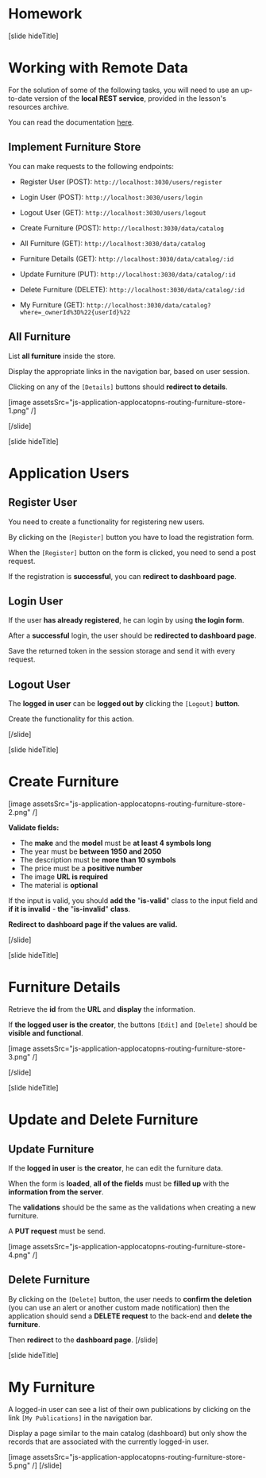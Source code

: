 # Homework

[slide hideTitle]

# Working with Remote Data

For the solution of some of the following tasks, you will need to use an up-to-date version of the **local REST service**, provided in the lesson's resources archive. 

You can read the documentation [here](https://github.com/softuni-practice-server/softuni-practice-server).

## Implement Furniture Store

You can make requests to the following endpoints: 

- Register User (POST): `http://localhost:3030/users/register`
- Login User (POST): `http://localhost:3030/users/login`
- Logout User (GET): `http://localhost:3030/users/logout`

- Create Furniture (POST): `http://localhost:3030/data/catalog`
- All Furniture (GET): `http://localhost:3030/data/catalog`
- Furniture Details (GET): `http://localhost:3030/data/catalog/:id`
- Update Furniture (PUT): `http://localhost:3030/data/catalog/:id`
- Delete Furniture (DELETE):  `http://localhost:3030/data/catalog/:id`
- My Furniture (GET): `http://localhost:3030/data/catalog?where=_ownerId%3D%22{userId}%22`

## All Furniture

List **all furniture** inside the store. 

Display the appropriate links in the navigation bar, based on user session.

Clicking on any of the `[Details]` buttons should **redirect to details**.

[image assetsSrc="js-application-applocatopns-routing-furniture-store-1.png" /]

[/slide]

[slide hideTitle]

# Application Users

## Register User

You need to create a functionality for registering new users. 

By clicking on the `[Register]` button you have to load the registration form. 

When the `[Register]` button on the form is clicked, you need to send a post request.

If the registration is **successful**, you can **redirect to dashboard page**.

## Login User

If the user **has already registered**, he can login by using **the login form**. 

After a **successful** login, the user should be **redirected to dashboard page**. 

Save the returned token in the session storage and send it with every request.

## Logout User

The **logged in user** can be **logged out by** clicking the `[Logout]` **button**. 

Create the functionality for this action.

[/slide]

[slide hideTitle]

# Create Furniture

[image assetsSrc="js-application-applocatopns-routing-furniture-store-2.png" /]

**Validate fields:**
- The **make** and the **model** must be **at least 4 symbols long**
- The year must be **between 1950 and 2050**
- The description must be **more than 10 symbols**
- The price must be a **positive number**
- The image **URL is required**
- The material is **optional**

If the input is valid, you should **add the** "**is-valid**" class to the input field and **if it is invalid** - **the** "**is-invalid**" **class**.

**Redirect to dashboard page if the values are valid.**

[/slide]

[slide hideTitle]
# Furniture Details

Retrieve the **id** from the **URL** and **display** the information. 

If **the logged user is the creator**, the buttons `[Edit]` and `[Delete]` should be **visible and functional**.

[image assetsSrc="js-application-applocatopns-routing-furniture-store-3.png" /]

[/slide]

[slide hideTitle]

# Update and Delete Furniture

## Update Furniture

If the **logged in user** is **the creator**, he can edit the furniture data. 

When the form is **loaded**, **all of the fields** must be **filled up** with the **information from the server**.

The **validations** should be the same as the validations when creating a new furniture.

A **PUT request** must be send.

[image assetsSrc="js-application-applocatopns-routing-furniture-store-4.png" /]

## Delete Furniture

By clicking on the `[Delete]` button, the user needs to **confirm the deletion** (you can use an alert or another custom made notification) then the application should send a **DELETE request** to the back-end and **delete the furniture**. 

Then **redirect** to the **dashboard page**.
[/slide]

[slide hideTitle]
# My Furniture
A logged-in user can see a list of their own publications by clicking on the link `[My Publications]` in the navigation bar. 

Display a page similar to the main catalog (dashboard) but only show the records that are associated with the currently logged-in user.

[image assetsSrc="js-application-applocatopns-routing-furniture-store-5.png" /]
[/slide]
